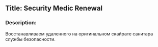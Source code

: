## Title: Security Medic Renewal

### Description:

Восстанавливаем удаленного на оригинальном скайрате санитара службы безопасности.